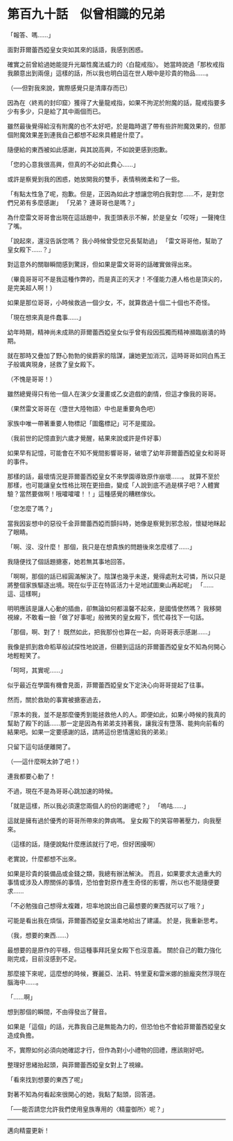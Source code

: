 # 第百九十話　似曾相識的兄弟

「報答、嗎……」

面對菲爾蕾西婭皇女突如其來的話語，我感到困惑。

確實之前曾給過她能提升光屬性魔法威力的〈白龍戒指〉。
她當時說過「那枚戒指我願意出到兩億」這樣的話，所以我也明白這在世人眼中是珍貴的物品……。

（──但對我來說，實際感覺只是清庫存而已）

因為在〈終焉的封印窟〉獲得了大量龍戒指，如果不拘泥於附魔的話，龍戒指要多少有多少，只是給了其中兩個而已。

雖然最後覺得給沒有附魔的也不太好吧，於是臨時選了帶有些許附魔效果的，但那個附魔效果差到連我自己都想不起來具體是什麼了。

隨便給的東西被如此感謝，與其說高興，不如說更感到抱歉。

「您的心意我很高興，但真的不必如此費心……」

或許是察覺到我的困惑，她放開我的雙手，表情稍微柔和了一些。

「有點太性急了呢，抱歉。但是，正因為如此才想讓您明白我對您……不，是對您們兄弟有多麼感謝」
「兄弟？ 連哥哥也是嗎？」

為什麼雷文哥哥會出現在這話題中，我歪頭表示不解，於是皇女「哎呀」一聲掩住了嘴。

「說起來，還沒告訴您嗎？ 我小時候曾受您兄長幫助過」
「雷文哥哥他，幫助了皇女殿下……？」

對這意外的關聯瞬間感到驚訝，但如果是雷文哥哥的話確實做得出來。

（畢竟哥哥可不是我這種作弊的，而是真正的天才！不僅能力連人格也是頂尖的，是完美超人啊！）

如果是那位哥哥，小時候救過一個少女，不，就算救過十個二十個也不奇怪。

「現在想來真是件蠢事……」

幼年時期，精神尚未成熟的菲爾蕾西婭皇女似乎曾有段因孤獨而精神瀕臨崩潰的時期。

就在那時又疊加了野心勃勃的侯爵家的陰謀，讓她更加消沉，這時哥哥如同白馬王子般颯爽現身，拯救了皇女殿下。

（不愧是哥哥！）

雖然總覺得只有他一個人在演少女漫畫或乙女遊戲的劇情，但這才像我的哥哥。

（果然雷文哥哥在〈墮世大陸物語〉中也是重要角色吧）

家族中唯一帶著重要人物標記「圖鑑標記」可不是擺設。

（我前世的記憶直到六歲才覺醒，結果來說或許是件好事）

如果早有記憶，可能會在不知不覺間影響哥哥，破壞了幼年菲爾蕾西婭皇女和哥哥的事件。

那樣的話，最壞情況是菲爾蕾西婭皇女不來學園導致原作崩壞……。
就算不至於那樣，也可能讓皇女性格比現在更扭曲，變成「人說到底不過是棋子吧？人體實驗？當然要做啊！哦嚯嚯嚯！！」這種感覺的糟糕傢伙。

「您怎麼了嗎？」

當我因妄想中的惡役千金菲爾蕾西婭而顫抖時，她像是察覺到邪念般，懷疑地眯起了眼睛。

「啊、沒、沒什麼！ 那個，我只是在想貴族的問題後來怎麼樣了……」

我隨便找了個話題搪塞，她若無其事地回答。

「啊啊，那個的話已經圓滿解決了。陰謀也幾乎未遂，覺得處刑太可憐，所以只是將整個家族驅逐出境。現在似乎正在特區活力十足地試圖東山再起呢」
「……這、這樣啊」

明明應該是讓人心動的插曲，卻無論如何都溫馨不起來，是國情使然嗎？
我移開視線，不敢看一臉「做了好事呢」般微笑的皇女殿下，慌忙尋找下一句話。

「那個，啊、對了！ 既然如此，把我那份也算在一起，向哥哥表示感謝……」

我像是抓到救命稻草般試探性地說道，但聽到這話的菲爾蕾西婭皇女不知為何開心地輕輕笑了。

「呵呵，其實呢……」

似乎最近在學園有機會見面，菲爾蕾西婭皇女下定決心向哥哥提起了往事。

然而，關於救助的事實被搪塞過去，

『原本的我，並不是那麼優秀到能拯救他人的人。即便如此，如果小時候的我真的幫助了殿下的話……那一定是因為有弟弟支持著我，讓我沒有墮落、能夠向前看的結果吧。如果一定要感謝的話，請將這份恩情還給我的弟弟』

只留下這句話便離開了。

（──這什麼啊太帥了吧！）

連我都要心動了！

不過，現在不是為哥哥心跳加速的時候。

「就是這樣，所以我必須還您兩個人的份的謝禮呢？」
「嗚咕……」

這就是擁有過於優秀的哥哥所帶來的弊病嗎。
皇女殿下的笑容帶著壓力，向我壓來。

（這樣的話，隨便說點什麼應該就行了吧，但好困擾啊）

老實說，什麼都想不出來。

如果是珍貴的裝備品或金錢之類，我總有辦法解決。
而且，如果要求太過重大的事情或涉及人際關係的事情，恐怕會對原作產生奇怪的影響，所以也不能隨便要求……

「不必勉強自己想得太複雜，坦率地說出自己最想要的東西就可以了哦？」

可能是看出我在煩惱，菲爾蕾西婭皇女溫柔地給出了建議。
於是，我重新思考。

（我，想要的東西……）

最想要的是原作的平穩，但這種事拜託皇女殿下也沒意義。
關於自己的戰力強化剛完成，目前沒感到不足。

那麼接下來呢，這麼想的時候，賽麗亞、法莉、特里夏和雷米娜的臉龐突然浮現在腦海中……。

「……啊」

想到那個的瞬間，不由得發出了聲音。

如果是「這個」的話，光靠我自己是無能為力的，但恐怕也不會給菲爾蕾西婭皇女造成負擔。

不，實際如何必須向她確認才行，但作為對小小禮物的回禮，應該剛好吧。

整理好思緒抬起頭，與菲爾蕾西婭皇女對上了視線。

「看來找到想要的東西了呢」

對著不知為何看起來很開心的她，我點了點頭，回答道。

「──能否請您允許我們使用皇族專用的〈精靈御所〉呢？」

---

邁向精靈更新！
